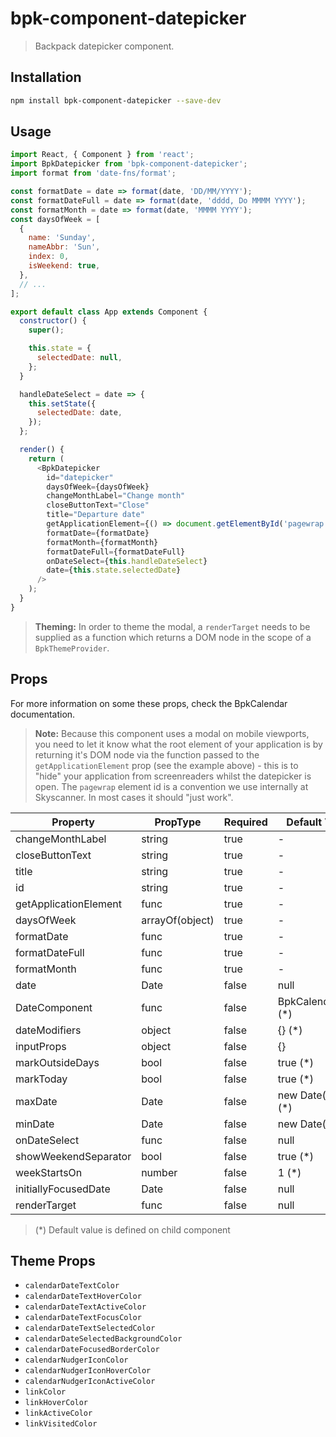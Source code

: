# bpk-component-datepicker

> Backpack datepicker component.

## Installation

```sh
npm install bpk-component-datepicker --save-dev
```

## Usage

```js
import React, { Component } from 'react';
import BpkDatepicker from 'bpk-component-datepicker';
import format from 'date-fns/format';

const formatDate = date => format(date, 'DD/MM/YYYY');
const formatDateFull = date => format(date, 'dddd, Do MMMM YYYY');
const formatMonth = date => format(date, 'MMMM YYYY');
const daysOfWeek = [
  {
    name: 'Sunday',
    nameAbbr: 'Sun',
    index: 0,
    isWeekend: true,
  },
  // ...
];

export default class App extends Component {
  constructor() {
    super();

    this.state = {
      selectedDate: null,
    };
  }

  handleDateSelect = date => {
    this.setState({
      selectedDate: date,
    });
  };

  render() {
    return (
      <BpkDatepicker
        id="datepicker"
        daysOfWeek={daysOfWeek}
        changeMonthLabel="Change month"
        closeButtonText="Close"
        title="Departure date"
        getApplicationElement={() => document.getElementById('pagewrap')}
        formatDate={formatDate}
        formatMonth={formatMonth}
        formatDateFull={formatDateFull}
        onDateSelect={this.handleDateSelect}
        date={this.state.selectedDate}
      />
    );
  }
}
```

> **Theming:** In order to theme the modal, a `renderTarget` needs to be supplied as a function which returns a DOM node
> in the scope of a `BpkThemeProvider`.

## Props

For more information on some these props, check the BpkCalendar documentation.

> **Note:** Because this component uses a modal on mobile viewports, you need to let it know what
> the root element of your application is by returning it's DOM node via the function passed to the
> `getApplicationElement` prop (see the example above) - this is to "hide" your application from
> screenreaders whilst the datepicker is open. The `pagewrap` element id is a convention we use internally at Skyscanner. In most cases it should "just work".

| Property              | PropType        | Required | Default Value         |
| --------------------- | --------------- | -------- | --------------------- |
| changeMonthLabel      | string          | true     | -                     |
| closeButtonText       | string          | true     | -                     |
| title                 | string          | true     | -                     |
| id                    | string          | true     | -                     |
| getApplicationElement | func            | true     | -                     |
| daysOfWeek            | arrayOf(object) | true     | -                     |
| formatDate            | func            | true     | -                     |
| formatDateFull        | func            | true     | -                     |
| formatMonth           | func            | true     | -                     |
| date                  | Date            | false    | null                  |
| DateComponent         | func            | false    | BpkCalendarDate (\*)  |
| dateModifiers         | object          | false    | {} (\*)               |
| inputProps            | object          | false    | {}                    |
| markOutsideDays       | bool            | false    | true (\*)             |
| markToday             | bool            | false    | true (\*)             |
| maxDate               | Date            | false    | new Date() + 1yr (\*) |
| minDate               | Date            | false    | new Date() (\*)       |
| onDateSelect          | func            | false    | null                  |
| showWeekendSeparator  | bool            | false    | true (\*)             |
| weekStartsOn          | number          | false    | 1 (\*)                |
| initiallyFocusedDate  | Date            | false    | null                  |
| renderTarget          | func            | false    | null                  |

> (\*) Default value is defined on child component

## Theme Props

- `calendarDateTextColor`
- `calendarDateTextHoverColor`
- `calendarDateTextActiveColor`
- `calendarDateTextFocusColor`
- `calendarDateTextSelectedColor`
- `calendarDateSelectedBackgroundColor`
- `calendarDateFocusedBorderColor`
- `calendarNudgerIconColor`
- `calendarNudgerIconHoverColor`
- `calendarNudgerIconActiveColor`
- `linkColor`
- `linkHoverColor`
- `linkActiveColor`
- `linkVisitedColor`
